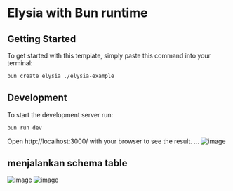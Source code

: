 # Elysia with Bun runtime

## Getting Started
To get started with this template, simply paste this command into your terminal:
```bash
bun create elysia ./elysia-example
```

## Development
To start the development server run:
```bash
bun run dev
```
Open http://localhost:3000/ with your browser to see the result.
...
![image](https://github.com/user-attachments/assets/e37941e0-8368-48c4-85da-2441c5b13776)

## menjalankan schema table

![image](https://github.com/user-attachments/assets/ebd6dd40-e92e-48fb-824c-1b30ebdd9d3f)
![image](https://github.com/user-attachments/assets/48eeed8a-3876-4a07-a0c9-036004d53dcb)

